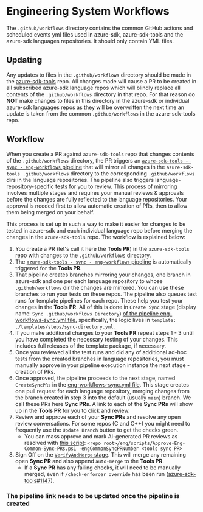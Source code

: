 # Engineering System Workflows

The `.github/workflows` directory contains the common GitHub actions and scheduled events yml files used in azure-sdk, azure-sdk-tools and the azure-sdk languages repositories. It should only contain YML files.

## Updating

Any updates to files in the `.github/workflows` directory should be made in the [azure-sdk-tools](https://github.com/azure/azure-sdk-tools) repo.
All changes made will cause a PR to be created in all subscribed azure-sdk language repos which will blindly replace all contents of the `.github/workflows` directory in that repo. For that reason do **NOT** make changes to files in this directory in the azure-sdk or individual azure-sdk languages repos as they will be overwritten the next time an update is taken from the common `.github/workflows` in the azure-sdk-tools repo.

## Workflow

When you create a PR against `azure-sdk-tools` repo that changes contents of the `.github/workflows` directory, the PR
triggers an [`azure-sdk-tools - sync - eng-workflows` pipeline][pipeline] that will mirror all changes in the `azure-sdk-tools .github/workflows` directory to the corresponding `.github/workflows` dirs in the language repositories. The pipeline also triggers language-repository-specific tests for you to review. This process of mirroring involves multiple stages and requires your manual reviews & approvals before the changes are fully reflected to the language repositories. Your approval is needed first to allow automatic creation of PRs, then to allow them being merged on your behalf.

This process is set up in such a way to make it easier for changes to be tested in azure-sdk and each individual language repo before merging the changes in the `azure-sdk-tools` repo. The workflow is explained below:

1. You create a PR (let's call it here the **Tools PR**) in the `azure-sdk-tools` repo with changes to the `.github/workflows` directory.
2. The [`azure-sdk-tools - sync - eng-workflows` pipeline][pipeline] is automatically triggered for the **Tools PR**.
3. That pipeline creates branches mirroring your changes, one branch in azure-sdk and one per each language repository to whose `.github/workflows` dir the changes are mirrored. You can use these branches to run your tests on these repos. The pipeline also queues test runs for template pipelines for each repo. These help you test your changes in the **Tools PR**.  All of this is done in `Create Sync` stage (display name: `Sync .github/workflows Directory`) [of the pipeline eng-workflows-sync.yml file][yml], specifically, the logic lives in `template: ./templates/steps/sync-directory.yml`.
4. If you make additional changes to your **Tools PR** repeat steps 1 - 3 until you have completed the necessary testing of your changes. This includes full releases of the template package, if necessary.
5. Once you reviewed all the test runs and did any of additional ad-hoc tests from the created branches in language repositories, you must manually approve in your pipeline execution instance the next stage - creation of PRs.
6. Once approved, the pipeline proceeds to the next stage, named `CreateSyncPRs` in the [eng-workflows-sync.yml file][yml]. This stage creates one pull request for each language repository, merging changes from the branch created in step 3 into the default (usually `main`) branch. We call these PRs here **Sync PRs**. A link to each of the **Sync PRs** will show up in the **Tools PR** for you to click and review.
7. Review and approve each of your **Sync PRs** and resolve any open review conversations. For some repos (C and C++) you might need to frequently use the `Update Branch` button to get the checks green.
    - You can mass approve and mark AI-generated PR reviews as resolved with [this script](https://github.com/Azure/azure-sdk-tools/blob/main/eng/scripts/Approve-Eng-Common-Sync-PRs.ps1): `<repo root>/eng/scripts/Approve-Eng-Common-Sync-PRs.ps1 -engCommonSyncPRNumber <tools sync PR>`
8. Sign Off on the [`VerifyAndMerge` stage][yml]. This will merge any remaining open **Sync PR** and also append `auto-merge` to the **Tools PR**.
   - If a **Sync PR** has any failing checks, it will need to be manually merged, even if `/check-enforcer override` has been run ([azure-sdk-tools#1147](https://github.com/Azure/azure-sdk-tools/issues/1147)).

### The pipeline link needs to be updated once the pipeline is created

[pipeline]: https://dev.azure.com/azure-sdk/internal/_build?definitionId=1372&_a=summary
[yml]: https://github.com/Azure/azure-sdk-tools/blob/main/eng/pipelines/eng-workflows-sync.yml
